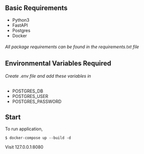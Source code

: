 ## Basic Requirements
- Python3
- FastAPI
- Postgres
- Docker

###### All package requirements can be found in the requirements.txt file

## Environmental Variables Required
###### Create .env file and add these variables in
- POSTGRES_DB
- POSTGRES_USER
- POSTGRES_PASSWORD


## Start
To run application,

	$ docker-compose up --build -d


Visit 127.0.0.1:8080
